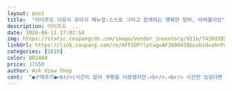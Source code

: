 ```yaml
---
layout: post 
title:  "아이주도 이유식 유아식 매뉴얼:스스로 그리고 함께하는 행복한 맘마, 아퍼블리싱" 
description: 아이주도  ..
date: 2020-06-11 17:02:54 
img: https://static.coupangcdn.com/image/vendor_inventory/911e/7430d3854eb5574aa48d61802dfb0797f9fd0f9fb42b4e62832c25ec0723.jpg 
linkUrl: https://link.coupang.com/re/AFFSDP?lptag=AF3600438&subid=ahnPublicAsk&pageKey=322006332&itemId=1030977790&vendorItemId=5479468990&traceid=V0-113-d392c3dbfd7c0154 
categories: [1019] 
color: BD24A9 
price: 17550 
author: Ask View Shop 
cont:  "●구매후기●<br/>(시간이 없어 쿠팡을 이용했지만.<br/>.<br/> 시간만 있었다면 사은품 주는 구매방법으로 했을거예여ㅜㅜ)<br/>172일 아가를 둔 완모맘입니다<br/>8개월 아이를 키우고 있는 엄마입니다!<br/>BLW의 시작을 도와주는 네비게이션역할을 톡톡히 했습니다.<br/><br/>BLW카페 가입했다가<br/>BLW카페 참고해서 만드시는듯요<br/>SNS에 예쁘다 내가 금손이다 하는 스탈보면<br/>SNS에 자주 등장하는<br/>✅닥터O 한그릇뚝딱은<br/>✅서H이네는<br/>✅아이주도식은<br/>결론을 말씀드리면 잘산 책이라고 생각합니다.<br/><br/>그래도 힘들것 같다는 생각에 현실적인 도움을 받고자 까페를 알게 되었고 쉽고 후다닥 하시는 엄마들이 많다는 걸 봤어요!<br/>그래서 더 BLW에 이끌렸나보다 하고 생각하게 되었어요.<br/><br/>그래서 아이주도 책도 라임맘, 루다맘 레시피북 등 읽어봤는데<br/>그래서 완료기 이유식 패스하고<br/>그리고 다양한 식재료 이해하기 라고<br/>그리고 제가 제일 좋아하는 부분은 레시피 책 중에서 이렇게 재료별로 아님 단계별로 목차를 만드는건 봤지만 탄단지 영양학적으로 접근하여 목차를 만든건 진짜 박수쳐주고 싶어요!<br/>그리고 좋았던게 탄단지 구성으로 식단을 맞추되 부담없이 하라고 강조하던 글쓴이의 생각이 너무 와닿았어요.<br/> 제가 빼먹고 있던 부분이거든요!!<br/>그리고 특식은 넘사벽이 많아서.<br/>.<br/> 그냥 아 그렇구나 하고<br/>근데 뭐가 더 좋다는 없고<br/>근데 아기가 커갈수록 시각적인 즐거움을 줄 수 있어서<br/>근데 아이주도 할 때는 무언가... <br/> 범접할 수 없는 시작점이 있더라고요.<br/><br/>냉장고 털이 하는 꿀팁도 있어요.<br/><br/>넘기는 부분도 많아요<br/>당연히 이유식은 보편적인 쌀미음부터 시작해 죽으로 이어지는 방법뿐이라고 생각했고 준비물을 준비하고 쌀미음과 찹쌀미음을 맞친 상태입니다<br/>대부분 시도하시는 것 같아요ㅋㅋ<br/>대부분 이 책보고 하는 것 같아요<br/>대체가능한 재료도 정말!! 현실에서 요리해본 엄마가 썼구나 생각이 들었으며 재료샷도 눈에 한번에 보여서 뭔가 준비가 더 되는 느낌의 레시피 구성이였어요.<br/><br/>도리도리 안먹어 반복인 돌아기맘이에요<br/>된장까지 담그시는 걸보고 리스펙<br/>따라만 하면 될 것 같고<br/>뚝딱만드는 스타일이 많아요<br/>레시피구성은 맨위에 알러지 표시도 너무 세심하여 좋았고<br/>레시피와 식판샷을 보니 정말 이렇게 해줘야 엄마가 살겠구나 생각에 이끌리듯이 책을 구매했습니다.<br/><br/>맛있고 예쁜 이유식,유아식 해줄거예요<br/>모든 종이가 그렇지 않지만 레시피페이지는 약간의 방수? 기능이 있듯이 반딱 거리는 종이예요! 이것도 너무 세심하다고 생각했어요!<br/>뭔가 자기주도식이 안먹어를 해결해줄 것 같은<br/>부푼꿈에 샀어요<br/>비트두부볼, 요거트쌀찐빵, 밥머핀은<br/>사실 단순히 생각하면 건강한 재료를 사용하여 아이가 먹기 편한 형태와 질감으로 아이에게 주면 되는거라고 생각했는데 주방노동을 2주 정도 하고 나서(죽이유식은 5개월차예요) 쉽고 편한, 아이가 잘먹을 수 있는 방법을 찾고 있는 저를 봤습니다.<br/><br/>사실 이유식 일주일째 먹였을 뿐이었는데도 이게 맞는건가 싶은 생각이 들기도 했구요 아가가 거의 뱉어내고 흘리는게 더 많아서 처음이니 다 그렇겠지 라는 생각 이었는데 이 책의 이유식들을 보고 왜 이제야 알게 된건지 너무 아쉽네요ㅠㅠ<br/>생각하고 있던 아이주도 이유식을 하려던 참이였습니다.<br/><br/>세상맘님과 글쓴 엄마들 모두 감사해요♡<br/>시간 엄청 걸리고 겉은 딱딱... <br/> ㅠ<br/>식판식이라 뭔가 식단을 내가 짜지 않아도<br/>심지어 이 책이 없으신분들도 SNS나<br/>아 이책대로만 해도 나는 반이상은 하겠구나 생각했답니다.<br/><br/>아가에게 이처럼 다채로운 음식들을 직접 먹을 수 있는 기회를 줘도 된다니!!<br/>아기가 먹을 때 씹어서 못삼키는 크기가 있어 밷어낼 때 작은 조각도 같이 나오는데 그게 아까워서 작은 조각만 입에 넣어준 적이 많아요(본능적인 행동이라 생각해요 ㅎㅎ)근데 그게 오히려 방해되는 행동이라고 콕 찝어 말해주니 새로 알게되는것 뿐만 아니라 잘못된 것도 알게 되었네요.<br/><br/>아기는 여전히 안먹어 반복이지만<br/>아이주도식은 돌 이후에 도구를 사용하며 가능하게 되는거라고 생각했구요 대부분의 사람들이 저처럼 생각하지 않을까 생각됩니다<br/>알고싶어서 유아식책도 샀네요<br/>알지 못했던 아이주도 이유식에 대해 자세히 설명이 잘 되어있고 레시피도 초기 중기 유아식까지 다양한 레시피로 구성되어있어서 차근히 따라하다 보면 이유식 시기가 끝나 있을듯 합니다<br/>어떤분들은 기본스타일이라던데<br/>에어프라이어 꺼내기 귀찮아서 오븐에 했더니<br/>여러가지 공부도 하고 책도 읽고 까페에 가입도 하고 인스타그램도 보고 여러 엄마들이 어떻게 하고 있는지 보고 공부 했어요.<br/><br/>여러가지 시도해볼 수 있어서 좋아요<br/>열심히 봤어요 근데 완료기,유아식 부분 더 많은 내용<br/>영양도 있고 무엇보다 갑자기 안먹어!시기 온 애기에게<br/>예쁜 밥(?)을 저는 매번 할 수 없어서.<br/>.<br/><br/>완모의 경우 늦어도 5개월 반 부터는 이유식을 시작하는게 좋다고 해서 저번주부터 이유식을 시작했구요<br/>요거트쌀찐빵도 그릭요거트말고 사과당근요거트로 했더니<br/>요리하다가 급하게 레시피를 다시 보느라 물 젖은 손으로 잠시 만져도 덜 죄책감이 들겠죠?<br/>요즘에 아기가 죽이유식에 거부가 많아(숟가락 뺏기 집중못하기 등등)<br/>요책 구매 고민한게 무색할 정도였어요.<br/><br/>우선 책은 스프링철 되어 있습니다.<br/> 싫어하시는 분도 계시겠지만 피고 넘기고 빨리 레시피를 찾아야 할 때 스프링철만한게 없습니다(일부러 전공책도 스프링으로 바꾸자나요?)<br/>유아식 넘어갔는데!! 그래도 안먹... <br/><br/>육아가 즐거운 행복한 엄마, 하루하루 행복한 우리 아가를 위해<br/>육아로 반복되는 지루했던 일상이 도전적인 고민이 되며 새로운 모험의 하루가 되며 활기차게 바뀌가 되었다는 글쓴이.<br/><br/>의사쌤과 아내분이 만든 책이라<br/>이 책 꼭 필요합니다<br/>이 책을 만나고 사실 충격적이었습니다<br/>이건 뭔맛.<br/>.<br/>? 됐어요ㅠ<br/>이건 어디에도 없던 현실적인 내용들이라.<br/><br/>이건.<br/>안살수가없는 예쁜비주얼과<br/>이걸 보고 아 우리아가한테 탄단지를 생각하면서 식판을 차려 줘야겠구나 마음도 다짐할 수 있었고 그러면서 이걸 보고 하면 좀 쉽겠다 생각이 들었답니다.<br/><br/>이유식 시작하기 전에 막막하게 왠지 두려웠는데 이 책을 보면서 왠지 아가와 재밌는 식사시간을 만들 수 있을거 같아 왠지 모를 안심이 됩니다<br/>이유식 주로 쓰는 재료들의 영양성분, 손질방법, 보관방법, 궁합까지.<br/>.<br/><br/>이유식 책은 제가 진짜 많이 갖고 있어요.<br/><br/>이유식을 죽으로 하지 않고 떠먹이지 않아도 된다니!!<br/>이유식책을 미친듯이 사고 있어요<br/>이책읽고 아이주도 불사지르도록 할게요!<br/>익숙해지면 먹을 것만 같은 기대감이 있어요<br/>인내심도 길러지고 좋아요... <br/>.<br/>하하<br/>잘 못해서 이 책 제겐 잘 맞아요ㅋㅋ<br/>장단점이 달라서요<br/>저는 감자적채고기스틱 했는데(사진)<br/>저는 개인적으로 다 필요해요<br/>저는 자취야매비주얼음식에 달인이고<br/>저도 너무 고집하지 않고 힘들면 병행하려구요<br/>저도 책을 잘 정독해서 6개월 들어갈때 부터 시도해보려 합니다<br/>저처럼 이유식을 시작하는 분들이 읽어보시면 좋을것 같아요!! 보편적인 죽이유식을 병행해도 괜찮을거 같구요<br/>저희 애기는<br/>전문지식이 꽤많아요 두꺼운만큼 가격도 제일 비싸요<br/>정말 아이주도 처음하는 초보 엄마들에게 숟가락으로 떠먹여주는 정도의 정보가 있었어요.<br/><br/>주부스탈 영양만점건강식 반찬,요리는<br/>주위 엄마에게 도전적이라는 얘기를 듣는 엄마예요.<br/><br/>중간중간 귀여운 만화를 보며 한번도 보지 못한 세상이에게 애착이 생기기 시작했으며<br/>중간중간나오는 수많은 아가들을 보며 우리 아가도 저렇게 잘먹고 식사를 즐기는 아이로 자란다면 이건 수고도 아니다 하고 퐈이팅을 불사르게 되었지요.<br/><br/>진짜 180씩먹다가 50도 안먹어요.<br/>.<br/><br/>초기이유식부터 후기이유식까지 책이 너덜너덜해지도록<br/>프롤로그를 잘 읽지 않지만 왠지 읽어보게 되었는데 완전 공감되는 글귀가 있었어요.<br/><br/>한그륵 뚝딱, 소유진책, 하정우삐뽀삐뽀, 튼이이유식, 1000일을 부탁해, 잘자고 잘먹는아이의시간표 등등... <br/><br/>" 
---
```

